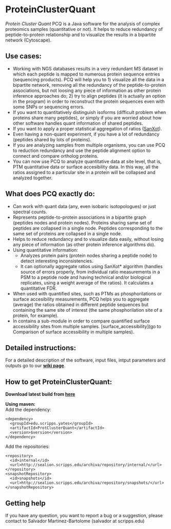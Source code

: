 # ProteinClusterQuant

*Protein Cluster Quant* PCQ is a Java software for the analysis of complex proteomics samples (quantitative or not). It helps to reduce redundancy of peptide-to-protein relationship and to visualize the results in a bipartite network (Cytoscape).  

## Use cases:
 - Working with NGS databases results in a very redundant MS dataset in which each peptide is mapped to numerous protein sequence entries (sequencing products). PCQ will help you to 1) visualize all the data in a bipartite network, removing all the redundancy of the peptide-to-protein associations, but not loosing any piece of information as other protein inference approaches do; 2) try to align peptides (it is actually an option in the program) in order to reconstruct the protein sequences even with some SNPs or sequencing errors.
 - If you want to quantitatively distinguish isoforms (difficult problem when proteins share many peptides), or simply if you are worried about how other software handles quant information of shared peptides.
 - If you want to apply a proper statistical aggregation of ratios ([SanXot](https://www.ncbi.nlm.nih.gov/pubmed/24512137)).
 - Even having a non-quant experiment, if you have a lot of redundancy (peptides shared by lots of proteins).
 - If you are analyzing samples from multiple organisms, you can use PCQ to reduction redundancy and use the peptide alignment option to connect and compare ortholog proteins.
 - You can now use PCQ to analyze quantitative data at site level, that is, PTM quantitative data or surface accesibility data. In this way, all the ratios assigned to a particular site in a protein will be collapsed and analyzed together.

## What does PCQ exactly do:
 - Can work with quant data (any, even isobaric isotopologues) or just spectral counts.
 - Represents peptide-to-protein associations in a bipartite graph (peptides nodes and protein nodes). Proteins sharing same set of peptides are collapsed in a single node. Peptides corresponding to the same set of proteins are collapsed in a single node.
 - Helps to reduce redundancy and to visualize data easily, without losing any piece of information (as other protein inference algorithms do).
 - Using quantitative information:
    - Analyzes protein pairs (protein nodes sharing a peptide node) to detect interesting inconsistencies.
    - It can optionally aggregate ratios using SanXot* algorithm (handles source of errors properly, from individual ratio measurements in a PSM to a peptide node and having technical and/or biological replicates, using a weight average of the ratios). It calculates a quantitative FDR.
 - When used with quantified sites, such as PTMs as phosphorilations or surface accesibility measurements, PCQ helps you to aggregate (average) the ratios obtained in different peptide sequences but containing the same site of interest (the same phosphorilation site of a protein, for example).
 - In contains a sub-module in order to compare quantified surface accessibility sites from multiple samples. [surface_accessibility](go to Comparison of surface accessibility in multiple samples).

## Detailed instructions:  
For a detailed description of the software, input files, intput parameters and outputs go to our **[wiki page](https://github.com/proteomicsyates/ProteinClusterQuant/wiki)**.

## How to get ProteinClusterQuant:

**Download latest build from [here](http://sealion.scripps.edu/PCQ)**  


**Using maven:**   
Add the dependency:  
```
<dependency>  
  <groupId>edu.scripps.yates</groupId>   
  <artifactId>ProtClusterQuant</artifactId>    
  <version>$version</version>  
</dependency>
```  

Add the repositories:  
```
<repository>    
  <id>internal</id>  
  <url>http://sealion.scripps.edu/archiva/repository/internal/</url>  
</repository>  
<snapshotRepository>  
  <id>snapshots</id>  
  <url>http://sealion.scripps.edu/archiva/repository/snapshots/</url>  
</snapshotRepository>
``` 

## Getting help
If you have any question, you want to report a bug or a suggestion, please contact to Salvador Martinez-Bartolome (salvador at scripps.edu)

